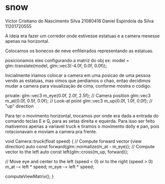 # snow

Victor Cristiano do Nascimento Silva  21080416
Daniel Espindola da Silva  11201720555


A ideia era fazer um corredor onde estivesse estatuas e a camera mexesse apenas na horizontal.

Colocamos os bonecos de neve enfileirados representando as estatuas.

posicionamos eles configurando a matriz do obj
ex: model = glm::translate(model, glm::vec3(-4.0f, 0.0f, 0.0f));

Inicialmente iriamos colocar a camera em uma posicao de uma pessoa vendo as estatuas, mas vimos que perdiamos o chao, entao decidimos mudar a camera para visualização de cima, conforme mostra o codigo.

private:
  glm::vec3 m_eye{0.0f, 2.0f, 2.5f}; // Camera position
  glm::vec3 m_at{0.0f, 0.5f, 0.0f};  // Look-at point
  glm::vec3 m_up{0.0f, 1.0f, 0.0f};  // "up" direction

Para ter o movimento horizontal, trocamos por onde era dada a entrada do comando teclas E e Q, para as setas direita e equerda. Para isso ser feito mativemos apenas a variavel truck e tiramos o movimento dolly e pan, pois rotacionavam e moviam a camera pra frente.

void Camera::truck(float speed) {
  // Compute forward vector (view direction)
  auto const forward{glm::normalize(m_at - m_eye)};
  // Compute vector to the left
  auto const left{glm::cross(m_up, forward)};

  // Move eye and center to the left (speed < 0) or to the right (speed > 0)
  m_at -= left * speed;
  m_eye -= left * speed;

  computeViewMatrix();
}

